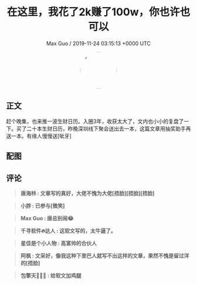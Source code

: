 <h1 align="center">在这里，我花了2k赚了100w，你也许也可以</h1>
<p align="center">
    <a>Max Guo / 2019-11-24 03:15:13 &#43;0000 UTC</a>
</p>

<div align="center">
    <img src="https://images.zsxq.com/Fi87pELO2IqBCV4V-rimrifwGqWJ?e=1590940799&amp;token=kIxbL07-8jAj8w1n4s9zv64FuZZNEATmlU_Vm6zD:6M2dl1CR1yOjZOnucKN7V8fZ21I=" width="100" height="100" style="border:1px solid;border-radius:50%; color:#ffffff"/>
</div>

## 正文

<div>
赶个晚集，也来推一波生财日历。入圈3年，收获太大了，文内也小小的复盘了一下。买了二十本生财日历，昨晚深圳线下聚会送出去一本，这篇文章用抽奖助手再送一本。有缘人慢慢送[呲牙]


</div>

## 配图
<div class="image" align="center">

</div>

## 评论

<div align="left">
<div>

<blockquote >
<span> <strong>唐海林 : 文章写的真好，大佬不愧为大佬[捂脸][捂脸][捂脸] </strong></span>
</blockquote>

<blockquote >
<span> <strong>小胖 : 已参与[微笑] </strong></span>
</blockquote>

<blockquote >
<span> <strong>Max Guo : 唐总别闹😂 </strong></span>
</blockquote>

<blockquote >
<span> <strong>千寻软件🔥达人 : 这软文写的，太牛逼了。 </strong></span>
</blockquote>

<blockquote >
<span> <strong>星佳是个小人物 : 高富帅的合伙人 </strong></span>
</blockquote>

<blockquote >
<span> <strong>阿枫 : 文采好，像我这种下里巴人就写不出这样的文章，果然不愧是留过洋的[捂脸] </strong></span>
</blockquote>

<blockquote >
<span> <strong>包擎天💝💝💝 : 给软文加鸡腿 </strong></span>
</blockquote>

</div>
</div>
